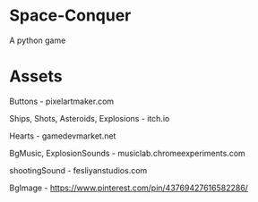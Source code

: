 # Space-Conquer
A python game

# Assets
Buttons - pixelartmaker.com

Ships, Shots, Asteroids, Explosions - itch.io

Hearts - gamedevmarket.net

BgMusic, ExplosionSounds - musiclab.chromeexperiments.com

shootingSound - fesliyanstudios.com

BgImage - https://www.pinterest.com/pin/43769427616582286/

